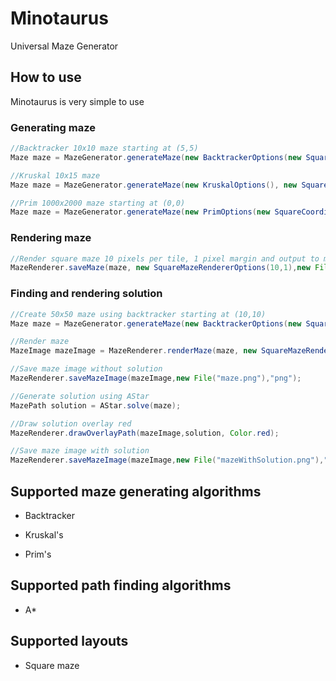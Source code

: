 # Minotaurus

Universal Maze Generator 

## How to use

Minotaurus is very simple to use

### Generating maze
```java
//Backtracker 10x10 maze starting at (5,5)
Maze maze = MazeGenerator.generateMaze(new BacktrackerOptions(new SquareCoordinate(5,5)), new SquareMazeOptions(10,10));

//Kruskal 10x15 maze
Maze maze = MazeGenerator.generateMaze(new KruskalOptions(), new SquareMazeOptions(10,15));

//Prim 1000x2000 maze starting at (0,0)
Maze maze = MazeGenerator.generateMaze(new PrimOptions(new SquareCoordinate(0,0)), new SquareMazeOptions(1000,2000));
```

### Rendering maze
```java
//Render square maze 10 pixels per tile, 1 pixel margin and output to maze.png
MazeRenderer.saveMaze(maze, new SquareMazeRendererOptions(10,1),new File("maze.png"),"png");
```

### Finding and rendering solution
```java
//Create 50x50 maze using backtracker starting at (10,10)
Maze maze = MazeGenerator.generateMaze(new BacktrackerOptions(new SquareCoordinate(10,10)), new SquareMazeOptions(50,50));

//Render maze
MazeImage mazeImage = MazeRenderer.renderMaze(maze, new SquareMazeRendererOptions(10,1));

//Save maze image without solution
MazeRenderer.saveMazeImage(mazeImage,new File("maze.png"),"png");

//Generate solution using AStar
MazePath solution = AStar.solve(maze);

//Draw solution overlay red
MazeRenderer.drawOverlayPath(mazeImage,solution, Color.red);

//Save maze image with solution
MazeRenderer.saveMazeImage(mazeImage,new File("mazeWithSolution.png"),"png");
```

## Supported maze generating algorithms

* Backtracker

* Kruskal's

* Prim's

## Supported path finding algorithms

* A*

## Supported layouts

* Square maze
